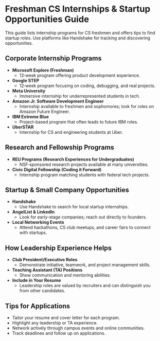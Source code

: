 # Freshman CS Internships & Startup Opportunities Guide

This guide lists internship programs for CS freshmen and offers tips to find startup roles. Use platforms like Handshake for tracking and discovering opportunities.

## Corporate Internship Programs
- **Microsoft Explore (Freshman)**
  - 12‑week program offering product development experience.
- **Google STEP**
  - 12‑week program focusing on coding, debugging, and real projects.
- **Meta University**
  - Immersive internship for underrepresented students in tech.
- **Amazon Jr. Software Development Engineer**
  - Internship available to freshmen and sophomores; look for roles on Amazon Future Engineer.
- **IBM Extreme Blue**
  - Project-based program that often leads to future IBM roles.
- **UberSTAR**
  - Internship for CS and engineering students at Uber.

## Research and Fellowship Programs
- **REU Programs (Research Experiences for Undergraduates)**
  - NSF‑sponsored research projects available at many universities.
- **Civic Digital Fellowship (Coding it Forward)**
  - Internship program matching students with federal tech projects.

## Startup & Small Company Opportunities
- **Handshake**
  - Use Handshake to search for local startup internships.
- **AngelList & LinkedIn**
  - Look for early-stage companies; reach out directly to founders.
- **Local Networking Events**
  - Attend hackathons, CS club meetups, and career fairs to connect with startups.

## How Leadership Experience Helps
- **Club President/Executive Roles**
  - Demonstrate initiative, teamwork, and project management skills.
- **Teaching Assistant (TA) Positions**
  - Show communication and mentoring abilities.
- **Include in Your Resume**
  - Leadership roles are valued by recruiters and can distinguish you from other candidates.

## Tips for Applications
- Tailor your resume and cover letter for each program.
- Highlight any leadership or TA experience.
- Network actively through campus events and online communities.
- Track deadlines and follow up on applications.

